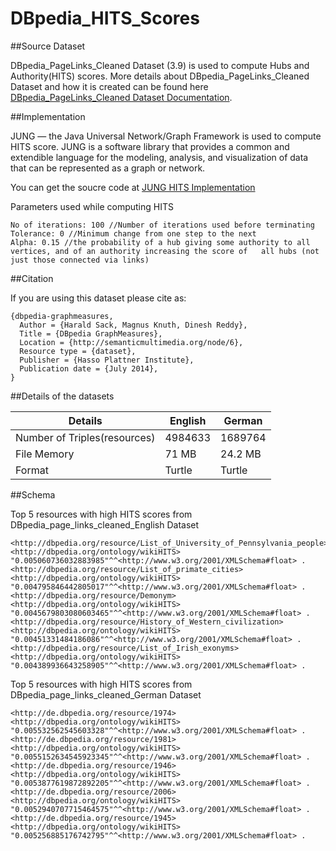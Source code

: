 DBpedia_HITS_Scores
===================


##Source Dataset


DBpedia_PageLinks_Cleaned Dataset (3.9) is used to compute Hubs and Authority(HITS) scores. More details about DBpedia_PageLinks_Cleaned Dataset and how it is created can be found here [DBpedia_PageLinks_Cleaned Dataset Documentation](http://semanticmultimedia.org/node/6).


##Implementation

JUNG — the Java Universal Network/Graph Framework is used to compute HITS score. JUNG is a software library that provides a common and extendible language for the modeling, analysis, and visualization of data that can be represented as a graph or network. 

You can get the soucre code at [JUNG HITS Implementation](https://github.com/dineshreddykdp/JungGraphMeasures)

Parameters used while computing HITS

```
No of iterations: 100 //Number of iterations used before terminating
Tolerance: 0 //Minimum change from one step to the next
Alpha: 0.15 //the probability of a hub giving some authority to all vertices, and of an authority increasing the score of   all hubs (not just those connected via links)
```
##Citation

If you are using this dataset please cite as:

```
{dbpedia-graphmeasures,
  Author = {Harald Sack, Magnus Knuth, Dinesh Reddy},
  Title = {DBpedia GraphMeasures},
  Location = {http://semanticmultimedia.org/node/6},
  Resource type = {dataset},
  Publisher = {Hasso Plattner Institute},
  Publication date = {July 2014},
}
```
##Details of the datasets


Details | English | German
------- | ------- | ------
Number of Triples(resources) | 4984633 | 1689764
File Memory | 71 MB | 24.2 MB
Format | Turtle | Turtle



##Schema 


Top 5 resources with high HITS scores from DBpedia_page_links_cleaned_English Dataset

```
<http://dbpedia.org/resource/List_of_University_of_Pennsylvania_people> <http://dbpedia.org/ontology/wikiHITS> "0.005060736032883985"^^<http://www.w3.org/2001/XMLSchema#float> .
<http://dbpedia.org/resource/List_of_primate_cities> <http://dbpedia.org/ontology/wikiHITS> "0.004795846442805017"^^<http://www.w3.org/2001/XMLSchema#float> .
<http://dbpedia.org/resource/Demonym> <http://dbpedia.org/ontology/wikiHITS> "0.0045679803080603465"^^<http://www.w3.org/2001/XMLSchema#float> .
<http://dbpedia.org/resource/History_of_Western_civilization> <http://dbpedia.org/ontology/wikiHITS> "0.00451331484186086"^^<http://www.w3.org/2001/XMLSchema#float> .
<http://dbpedia.org/resource/List_of_Irish_exonyms> <http://dbpedia.org/ontology/wikiHITS> "0.004389936643258905"^^<http://www.w3.org/2001/XMLSchema#float> .
```

Top 5 resources with high HITS scores from DBpedia_page_links_cleaned_German Dataset

```
<http://de.dbpedia.org/resource/1974> <http://dbpedia.org/ontology/wikiHITS> "0.005532562545603328"^^<http://www.w3.org/2001/XMLSchema#float> .
<http://de.dbpedia.org/resource/1981> <http://dbpedia.org/ontology/wikiHITS> "0.0055152634545923345"^^<http://www.w3.org/2001/XMLSchema#float> .
<http://de.dbpedia.org/resource/1946> <http://dbpedia.org/ontology/wikiHITS> "0.0053877619872892205"^^<http://www.w3.org/2001/XMLSchema#float> .
<http://de.dbpedia.org/resource/2006> <http://dbpedia.org/ontology/wikiHITS> "0.0052940707715464575"^^<http://www.w3.org/2001/XMLSchema#float> .
<http://de.dbpedia.org/resource/1945> <http://dbpedia.org/ontology/wikiHITS> "0.005256885176742795"^^<http://www.w3.org/2001/XMLSchema#float> .
```
